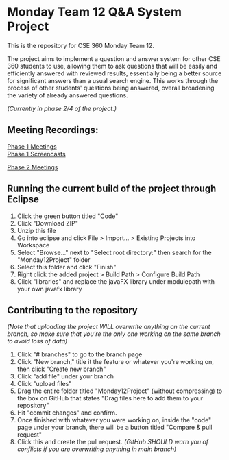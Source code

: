 # Monday Team 12 Q&A System Project

This is the repository for CSE 360 Monday Team 12.

The project aims to implement a question and answer system for other CSE 360 students to use, allowing them to ask questions that will be easily and efficiently answered with reviewed results, essentially being a better source for significant answers than a usual search engine. This works through the process of other students' questions being answered, overall broadening the variety of already answered questions.

*(Currently in phase 2/4 of the project.)*

## Meeting Recordings:
[Phase 1 Meetings](https://drive.google.com/file/d/1XSI2HzZ07B8fcJtR58d8iiFzKqpk-GT3/view?usp=sharing)<br/>
[Phase 1 Screencasts](https://drive.google.com/drive/folders/1vxHv-tTY47yJryYviGpKAVL85TbUlrob?usp=share_link)<br/>

[Phase 2 Meetings](https://drive.google.com/drive/folders/1HfAAbyCykqzpXchrr90Kgi0nvOVaUOyZ?usp=share_link)<br/>

## Running the current build of the project through Eclipse

1. Click the green button titled "Code"
2. Click "Download ZIP"
3. Unzip this file
4. Go into eclipse and click File > Import... > Existing Projects into Workspace
5. Select "Browse..." next to "Select root directory:" then search for the "Monday12Project" folder
6. Select this folder and click "Finish"
7. Right click the added project > Build Path > Configure Build Path
8. Click "libraries" and replace the javaFX library under modulepath with your own javafx library

## Contributing to the repository
*(Note that uploading the project WILL overwrite anything on the current branch, so make sure that you're the only one working on the same branch to avoid loss of data)*

1. Click "# branches" to go to the branch page
2. Click "New branch," title it the feature or whatever you're working on, then click "Create new branch"
3. Click "add file" under your branch
4. Click "upload files"
5. Drag the entire folder titled "Monday12Project" (without compressing) to the box on GitHub that states "Drag files here to add them to your repository"
6. Hit "commit changes" and confirm.
7. Once finished with whatever you were working on, inside the "code" page under your branch, there will be a button titled "Compare & pull request"
8. Click this and create the pull request. *(GitHub SHOULD warn you of conflicts if you are overwriting anything in main branch)*

